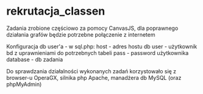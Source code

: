 # rekrutacja_classen

Zadania zrobione częściowo za pomocy CanvasJS, dla poprawnego działania grafów będzie potrzebne połączenie z internetem

Konfiguracja db user'a - w sql.php:
host - adres hostu db
user - użytkownik bd z uprawnieniami do potrzebnych tabeli
pass - password użytkownika
database - db zadania

Do sprawdzania działalności wykonanych zadań korzystowało się z browser-u OperaGX, silnika php Apache, manadżera db MySQL (oraz phpMyAdmin)
